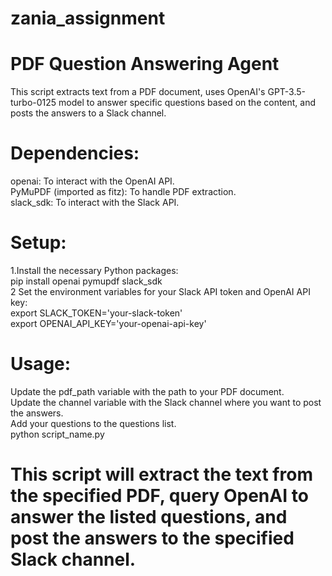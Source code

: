 # zania_assignment
# PDF Question Answering Agent
This script extracts text from a PDF document, uses OpenAI's GPT-3.5-turbo-0125 model to answer specific questions based on the content, and posts the answers to a Slack channel.

# Dependencies:
openai: To interact with the OpenAI API.\
PyMuPDF (imported as fitz): To handle PDF extraction.\
slack_sdk: To interact with the Slack API.

# Setup:
1.Install the necessary Python packages:\
pip install openai pymupdf slack_sdk\
2 Set the environment variables for your Slack API token and OpenAI API key:\
export SLACK_TOKEN='your-slack-token'\
export OPENAI_API_KEY='your-openai-api-key'

# Usage:
Update the pdf_path variable with the path to your PDF document.\
Update the channel variable with the Slack channel where you want to post the answers.\
Add your questions to the questions list.\
python script_name.py

# This script will extract the text from the specified PDF, query OpenAI to answer the listed questions, and post the answers to the specified Slack channel.

